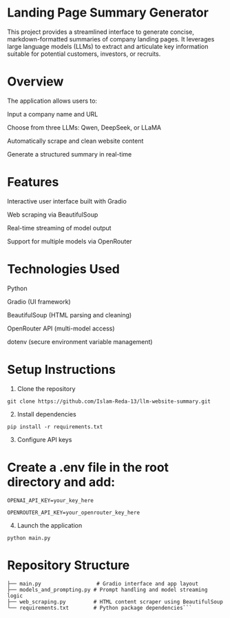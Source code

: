 # Landing Page Summary Generator

This project provides a streamlined interface to generate concise, markdown-formatted summaries of company landing pages. It leverages large language models (LLMs) to extract and articulate key information suitable for potential customers, investors, or recruits.
# Overview

The application allows users to:

Input a company name and URL

Choose from three LLMs: Qwen, DeepSeek, or LLaMA

Automatically scrape and clean website content

Generate a structured summary in real-time

# Features

Interactive user interface built with Gradio

Web scraping via BeautifulSoup

Real-time streaming of model output

Support for multiple models via OpenRouter

# Technologies Used

Python

Gradio (UI framework)

BeautifulSoup (HTML parsing and cleaning)

OpenRouter API (multi-model access)

dotenv (secure environment variable management)
# Setup Instructions
1. Clone the repository
```
git clone https://github.com/Islam-Reda-13/llm-website-summary.git

```

2. Install dependencies

```pip install -r requirements.txt```

3. Configure API keys

# Create a .env file in the root directory and add:

```
OPENAI_API_KEY=your_key_here

OPENROUTER_API_KEY=your_openrouter_key_here
```
4. Launch the application

```python main.py```

# Repository Structure
```
├── main.py                  # Gradio interface and app layout
├── models_and_prompting.py # Prompt handling and model streaming logic
├── web_scraping.py         # HTML content scraper using BeautifulSoup
└── requirements.txt        # Python package dependencies```
